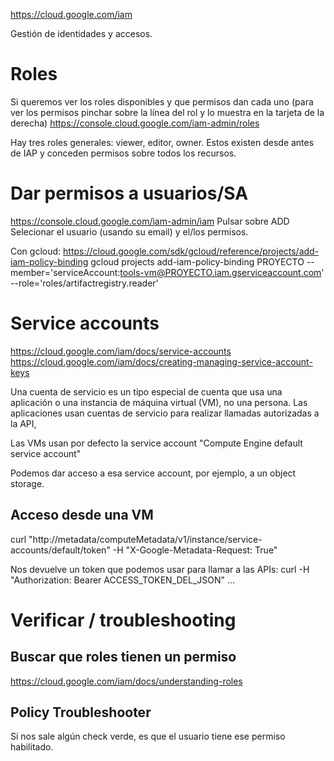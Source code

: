 https://cloud.google.com/iam

Gestión de identidades y accesos.


# Roles
Si queremos ver los roles disponibles y que permisos dan cada uno (para ver los permisos pinchar sobre la línea del rol y lo muestra en la tarjeta de la derecha)
https://console.cloud.google.com/iam-admin/roles

Hay tres roles generales:
viewer, editor, owner.
Estos existen desde antes de IAP y conceden permisos sobre todos los recursos.


# Dar permisos a usuarios/SA
https://console.cloud.google.com/iam-admin/iam
Pulsar sobre ADD
Selecionar el usuario (usando su email) y el/los permisos.

Con gcloud:
https://cloud.google.com/sdk/gcloud/reference/projects/add-iam-policy-binding
gcloud projects add-iam-policy-binding PROYECTO --member='serviceAccount:tools-vm@PROYECTO.iam.gserviceaccount.com' --role='roles/artifactregistry.reader'


# Service accounts
https://cloud.google.com/iam/docs/service-accounts
https://cloud.google.com/iam/docs/creating-managing-service-account-keys

Una cuenta de servicio es un tipo especial de cuenta que usa una aplicación o una instancia de máquina virtual (VM), no una persona. Las aplicaciones usan cuentas de servicio para realizar llamadas autorizadas a la API,


Las VMs usan por defecto la service account "Compute Engine default service account"

Podemos dar acceso a esa service account, por ejemplo, a un object storage.


## Acceso desde una VM
curl "http://metadata/computeMetadata/v1/instance/service-accounts/default/token" -H "X-Google-Metadata-Request: True"

Nos devuelve un token que podemos usar para llamar a las APIs:
curl -H "Authorization: Bearer ACCESS_TOKEN_DEL_JSON" ...


# Verificar / troubleshooting

## Buscar que roles tienen un permiso
https://cloud.google.com/iam/docs/understanding-roles

## Policy Troubleshooter
Si nos sale algún check verde, es que el usuario tiene ese permiso habilitado.
